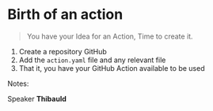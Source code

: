 <!-- .slide: -->

# Birth of an action

> You have your Idea for an Action, Time to create it.

1. Create a repository GitHub
2. Add the `action.yaml` file and any relevant file
3. That it, you have your GitHub Action available to be used
<!-- .element: class="list-fragment" -->

Notes:

Speaker **Thibauld**
